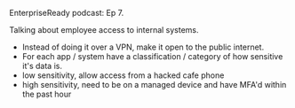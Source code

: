 EnterpriseReady podcast: Ep 7.

Talking about employee access to internal systems.

- Instead of doing it over a VPN, make it open to the public internet.
- For each app / system have a classification / category of how sensitive it's data is.
- low sensitivity, allow access from a hacked cafe phone
- high sensitivity, need to be on a managed device and have MFA'd within the past hour
